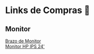# **Links de Compras 🛒**
## Monitor
[Brazo de Monitor](https://articulo.mercadolibre.com.uy/MLU-472992420-soporte-monitor-led-escritorio-de-17-a-27-vea-video-en-pc-_JM#reco_item_pos=4&reco_backend=navigation&reco_backend_type=function&reco_client=home_navigation-recommendations&reco_id=34cc8e7e-bdc2-4949-a191-99c125e865ad&c_id=/home/navigation-recommendations/element&c_element_order=5&c_uid=ffebcff6-e4b4-48bb-b435-855a4cc9e6b3)  
[Monitor HP IPS 24'](https://www.tiendainglesa.com.uy/Monitor-HP-23.8%22-Ips-Vga-Hdmi.producto?416147,42)  
